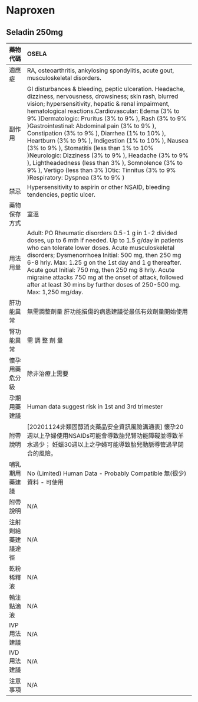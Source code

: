 # Naproxen

## Seladin 250mg

| 藥物代碼           | OSELA                                                                                                                                                                                                                                                                                                                                                                                                                                                                                                                                                                                                                                                                                       |
|:-------------------|:--------------------------------------------------------------------------------------------------------------------------------------------------------------------------------------------------------------------------------------------------------------------------------------------------------------------------------------------------------------------------------------------------------------------------------------------------------------------------------------------------------------------------------------------------------------------------------------------------------------------------------------------------------------------------------------------|
| 適應症             | RA, osteoarthritis, ankylosing spondylitis, acute gout, musculoskeletal disorders.                                                                                                                                                                                                                                                                                                                                                                                                                                                                                                                                                                                                          |
| 副作用             | GI disturbances & bleeding, peptic ulceration. Headache, dizziness, nervousness, drowsiness; skin rash, blurred vision; hypersensitivity, hepatic & renal impairment, hematological reactions.Cardiovascular: Edema (3% to 9% )Dermatologic: Pruritus (3% to 9% ), Rash (3% to 9% )Gastrointestinal: Abdominal pain (3% to 9% ), Constipation (3% to 9% ), Diarrhea (1% to 10% ), Heartburn (3% to 9% ), Indigestion (1% to 10% ), Nausea (3% to 9% ), Stomatitis (less than 1% to 10% )Neurologic: Dizziness (3% to 9% ), Headache (3% to 9% ), Lightheadedness (less than 3% ), Somnolence (3% to 9% ), Vertigo (less than 3% )Otic: Tinnitus (3% to 9% )Respiratory: Dyspnea (3% to 9% ) |
| 禁忌               | Hypersensitivity to aspirin or other NSAID, bleeding tendencies, peptic ulcer.                                                                                                                                                                                                                                                                                                                                                                                                                                                                                                                                                                                                              |
| 藥物保存方式       | 室溫                                                                                                                                                                                                                                                                                                                                                                                                                                                                                                                                                                                                                                                                                        |
| 用法用量           | Adult: PO Rheumatic disorders 0.5-1 g in 1-2 divided doses, up to 6 mth if needed. Up to 1.5 g/day in patients who can tolerate lower doses. Acute musculoskeletal disorders; Dysmenorrhoea Initial: 500 mg, then 250 mg 6-8 hrly. Max: 1.25 g on the 1st day and 1 g thereafter. Acute gout Initial: 750 mg, then 250 mg 8 hrly. Acute migraine attacks 750 mg at the onset of attack, followed after at least 30 mins by further doses of 250-500 mg. Max: 1,250 mg/day.                                                                                                                                                                                                                  |
| 肝功能異常         | 無需調整劑量  肝功能損傷的病患建議從最低有效劑量開始使用                                                                                                                                                                                                                                                                                                                                                                                                                                                                                                                                                                                                                                    |
| 腎功能異常         | 需 調 整 劑 量                                                                                                                                                                                                                                                                                                                                                                                                                                                                                                                                                                                                                                                                              |
| 懷孕用藥危分級     | 除非治療上需要                                                                                                                                                                                                                                                                                                                                                                                                                                                                                                                                                                                                                                                                              |
| 孕期用藥建議       | Human data suggest risk in 1st and 3rd trimester                                                                                                                                                                                                                                                                                                                                                                                                                                                                                                                                                                                                                                            |
| 附帶說明           | [20201124非類固醇消炎藥品安全資訊風險溝通表] 懷孕20週以上孕婦使用NSAIDs可能會導致胎兒腎功能障礙並導致羊水過少； 妊娠30週以上之孕婦可能導致胎兒動脈導管過早閉合的風險。                                                                                                                                                                                                                                                                                                                                                                                                                                                                                                                      |
| 哺乳期用藥建議     | No (Limited) Human Data - Probably Compatible 無(很少)資料 - 可使用                                                                                                                                                                                                                                                                                                                                                                                                                                                                                                                                                                                                                         |
| 附帶說明           | N/A                                                                                                                                                                                                                                                                                                                                                                                                                                                                                                                                                                                                                                                                                         |
| 注射劑給藥建議途徑 | N/A                                                                                                                                                                                                                                                                                                                                                                                                                                                                                                                                                                                                                                                                                         |
| 乾粉稀釋液         | N/A                                                                                                                                                                                                                                                                                                                                                                                                                                                                                                                                                                                                                                                                                         |
| 輸注點滴液         | N/A                                                                                                                                                                                                                                                                                                                                                                                                                                                                                                                                                                                                                                                                                         |
| IVP 用法建議       | N/A                                                                                                                                                                                                                                                                                                                                                                                                                                                                                                                                                                                                                                                                                         |
| IVD 用法建議       | N/A                                                                                                                                                                                                                                                                                                                                                                                                                                                                                                                                                                                                                                                                                         |
| 注意事項           | N/A                                                                                                                                                                                                                                                                                                                                                                                                                                                                                                                                                                                                                                                                                         |

